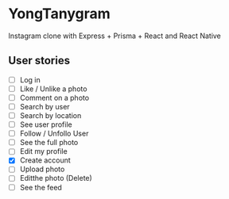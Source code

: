 # YongTanygram

Instagram clone with Express + Prisma + React and React Native

## User stories

- [ ] Log in
- [ ] Like / Unlike a photo
- [ ] Comment on a photo
- [ ] Search by user
- [ ] Search by location
- [ ] See user profile
- [ ] Follow / Unfollo User
- [ ] See the full photo
- [ ] Edit my profile
- [x] Create account
- [ ] Upload photo
- [ ] Editthe photo (Delete)
- [ ] See the feed 
